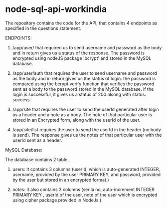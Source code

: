 # node-sql-api-workindia

The repository contains the code for the API, that contains 4 endpoints as specified in the questions statement.

ENDPOINTS:

1) /app/user/ that required us to send username and password as the body and in return gives us a status of the response. 
              The password is encrypted using nodeJS package 'bcrypt' and stored in the MySQL database.

2) /app/user/auth that requires the user to send username and password as the body and in return gives us the status of login.
                  the password is compared using the bcrypt.verify function that verifies the password sent as a body to the password stored in the MySQL database.
                  If the login is successful, it gives us a status of 200 alsong with status: success.
                  
3) /app/site that requires the user to send the userId generated after login as a header and a note as a body. The note of that particular user is stored in an Encrypted form,
              along with the userId of the user.

4) /app/site/list requires the user to send the userId in the header (no body is send). The response gives us the notes of that particular user with the userId sent as a header.

MySQL Database:

The database contains 2 table.

1) users: It contains 3 columns (userId, which is auto-generated INTEGER, username, provided by the user PRIMARY KEY, and password, provided by the user but stored in an encrypted format.) 

2) notes: It also contains 3 columns (serila no, auto-increment INTEGER PRIMARY KEY , userId of the user, note of the user which is encrypted using cipher package provided in NodeJs.)
